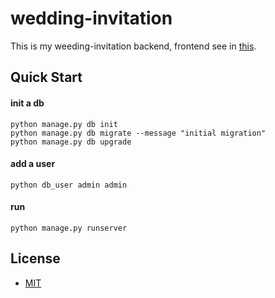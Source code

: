 # wedding-invitation

This is my weeding-invitation backend, frontend see in [this](https://github.com/xhh007/wedding_invitation).

## Quick Start

#### init a db
    python manage.py db init
    python manage.py db migrate --message "initial migration"
    python manage.py db upgrade

#### add a user
    python db_user admin admin

#### run
    python manage.py runserver

## License
* [MIT](https://github.com/tianhanfangyan/wedding-invitation/blob/master/LICENSE)
